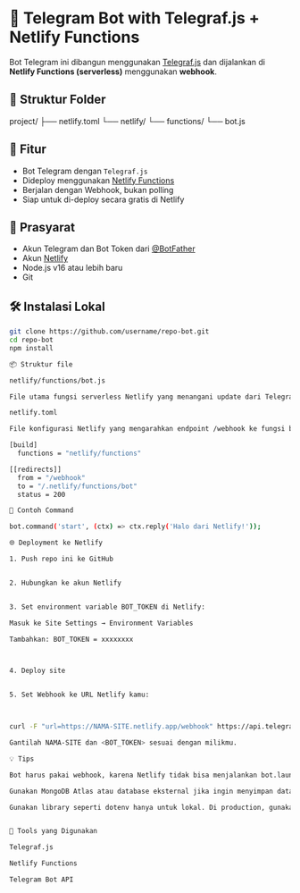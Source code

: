 
# 🤖 Telegram Bot with Telegraf.js + Netlify Functions

Bot Telegram ini dibangun menggunakan [Telegraf.js](https://telegraf.js.org/) dan dijalankan di **Netlify Functions (serverless)** menggunakan **webhook**.

## 📁 Struktur Folder

project/ ├── netlify.toml └── netlify/ └── functions/ └── bot.js

## 🚀 Fitur

- Bot Telegram dengan `Telegraf.js`
- Dideploy menggunakan [Netlify Functions](https://docs.netlify.com/functions/overview/)
- Berjalan dengan Webhook, bukan polling
- Siap untuk di-deploy secara gratis di Netlify

## 🧾 Prasyarat

- Akun Telegram dan Bot Token dari [@BotFather](https://t.me/BotFather)
- Akun [Netlify](https://netlify.com/)
- Node.js v16 atau lebih baru
- Git

## 🛠️ Instalasi Lokal

```bash
git clone https://github.com/username/repo-bot.git
cd repo-bot
npm install

📦 Struktur file

netlify/functions/bot.js

File utama fungsi serverless Netlify yang menangani update dari Telegram via webhook.

netlify.toml

File konfigurasi Netlify yang mengarahkan endpoint /webhook ke fungsi bot.

[build]
  functions = "netlify/functions"

[[redirects]]
  from = "/webhook"
  to = "/.netlify/functions/bot"
  status = 200

🧪 Contoh Command

bot.command('start', (ctx) => ctx.reply('Halo dari Netlify!'));

🌐 Deployment ke Netlify

1. Push repo ini ke GitHub


2. Hubungkan ke akun Netlify


3. Set environment variable BOT_TOKEN di Netlify:

Masuk ke Site Settings → Environment Variables

Tambahkan: BOT_TOKEN = xxxxxxxx



4. Deploy site


5. Set Webhook ke URL Netlify kamu:



curl -F "url=https://NAMA-SITE.netlify.app/webhook" https://api.telegram.org/bot<BOT_TOKEN>/setWebhook

Gantilah NAMA-SITE dan <BOT_TOKEN> sesuai dengan milikmu.

💡 Tips

Bot harus pakai webhook, karena Netlify tidak bisa menjalankan bot.launch() dengan polling.

Gunakan MongoDB Atlas atau database eksternal jika ingin menyimpan data pengguna.

Gunakan library seperti dotenv hanya untuk lokal. Di production, gunakan Environment Variables Netlify.


🧰 Tools yang Digunakan

Telegraf.js

Netlify Functions

Telegram Bot API

